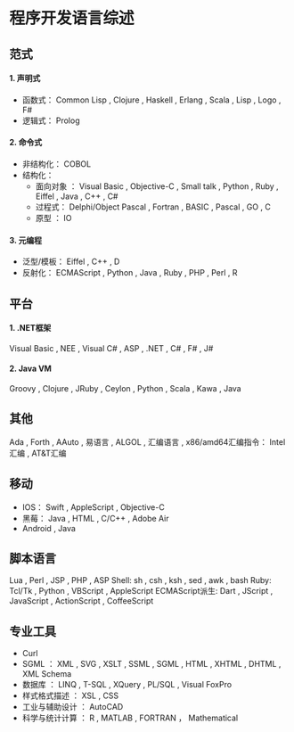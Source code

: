 # 程序开发语言综述

## 范式
#### 1. 声明式
- 函数式： Common Lisp ,  Clojure ,  Haskell ,  Erlang ,  Scala ,  Lisp ,  Logo ,  F#
- 逻辑式： Prolog

#### 2. 命令式
- 非结构化： COBOL 
- 结构化： 
    - 面向对象 ： Visual Basic ,  Objective-C ,  Small talk ,  Python ,  Ruby ,  Eiffel ,  Java ,  C++ ,  C# 
    - 过程式： Delphi/Object Pascal ,  Fortran ,  BASIC ,  Pascal ,  GO ,  C 
    - 原型 ： IO
    
#### 3. 元编程
- 泛型/模板： Eiffel ,  C++ ,  D
- 反射化： ECMAScript ,  Python ,  Java , Ruby ,  PHP ,  Perl ,  R

## 平台
#### 1.  .NET框架
Visual Basic ,  NEE ,  Visual C# ,  ASP ,  .NET ,  C# ,  F# ,  J#

#### 2. Java VM
Groovy , Clojure , JRuby , Ceylon , Python , Scala , Kawa , Java 

## 其他
Ada , Forth , AAuto , 易语言 , ALGOL , 汇编语言 , x86/amd64汇编指令： Intel汇编 , AT&T汇编
## 移动
- IOS： Swift , AppleScript , Objective-C
- 黑莓： Java , HTML , C/C++ , Adobe Air 
- Android , Java

## 脚本语言
Lua , Perl , JSP , PHP , ASP
Shell: sh , csh , ksh , sed , awk , bash
Ruby: Tcl/Tk  , Python , VBScript , AppleScript
ECMAScript派生: Dart , JScript , JavaScript , ActionScript , CoffeeScript

## 专业工具
- Curl
- SGML ： XML , SVG , XSLT , SSML , SGML , HTML , XHTML , DHTML , XML Schema
- 数据库 ： LINQ , T-SQL , XQuery , PL/SQL , Visual FoxPro
- 样式格式描述 ： XSL , CSS
- 工业与辅助设计 ： AutoCAD
- 科学与统计计算 ： R , MATLAB , FORTRAN ， Mathematical